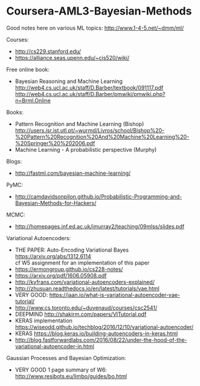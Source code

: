 # Coursera-AML3-Bayesian-Methods

Good notes here on various ML topics: http://www.1-4-5.net/~dmm/ml/  

Courses:  
* http://cs229.stanford.edu/  
* https://alliance.seas.upenn.edu/~cis520/wiki/  

Free online book:
* Bayesian Reasoning and Machine Learning http://web4.cs.ucl.ac.uk/staff/D.Barber/textbook/091117.pdf  
  http://web4.cs.ucl.ac.uk/staff/D.Barber/pmwiki/pmwiki.php?n=Brml.Online  

Books:  

* Pattern Recognition and Machine Learning (Bishop) 
http://users.isr.ist.utl.pt/~wurmd/Livros/school/Bishop%20-%20Pattern%20Recognition%20And%20Machine%20Learning%20-%20Springer%20%202006.pdf
* Machine Learning - A probabilistic perspective (Murphy)

Blogs:  
* http://fastml.com/bayesian-machine-learning/  

PyMC:  
* http://camdavidsonpilon.github.io/Probabilistic-Programming-and-Bayesian-Methods-for-Hackers/  

MCMC:  
* http://homepages.inf.ed.ac.uk/imurray2/teaching/09mlss/slides.pdf  

Variational Autoencoders:    
* THE PAPER: Auto-Encoding Variational Bayes https://arxiv.org/abs/1312.6114  
  cf W5 assignment for an implementation of this paper  
* https://ermongroup.github.io/cs228-notes/  
* https://arxiv.org/pdf/1606.05908.pdf  
* http://kvfrans.com/variational-autoencoders-explained/  
* http://zhusuan.readthedocs.io/en/latest/tutorials/vae.html  
* VERY GOOD: https://jaan.io/what-is-variational-autoencoder-vae-tutorial/  
* http://www.cs.toronto.edu/~duvenaud/courses/csc2541/  
* DEEPMIND http://shakirm.com/papers/VITutorial.pdf  
* KERAS implementation https://wiseodd.github.io/techblog/2016/12/10/variational-autoencoder/  
* KERAS https://blog.keras.io/building-autoencoders-in-keras.html  
* http://blog.fastforwardlabs.com/2016/08/22/under-the-hood-of-the-variational-autoencoder-in.html  

Gaussian Processes and Bayesian Optimization:
* VERY GOOD 1 page summary of W6: http://www.resibots.eu/limbo/guides/bo.html  
